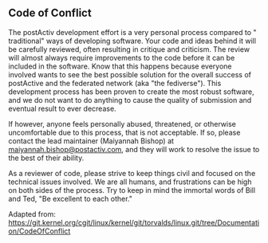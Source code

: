 Code of Conflict
----------------

The postActiv development effort is a very personal process compared to "
traditional" ways of developing software.  Your code and ideas behind it will
be carefully reviewed, often resulting in critique and criticism.  The review
will almost always require improvements to the code before it can be included
in the software.  Know that this happens because everyone involved wants to see
the best possible solution for the overall success of postActive and the
federated network (aka "the fediverse").  This development process has been
proven to create the most robust software, and we do not want to do anything to
cause the quality of submission and eventual result to ever decrease.

If however, anyone feels personally abused, threatened, or otherwise
uncomfortable due to this process, that is not acceptable.  If so, please
contact the lead maintainer (Maiyannah Bishop) at 
<maiyannah.bishop@postactiv.com>, and they will work to resolve the issue to the 
best of their ability.

As a reviewer of code, please strive to keep things civil and focused on the
technical issues involved.  We are all humans, and frustrations can be high on
both sides of the process.  Try to keep in mind the immortal words of Bill and
Ted, "Be excellent to each other."

Adapted from:
<https://git.kernel.org/cgit/linux/kernel/git/torvalds/linux.git/tree/Documentation/CodeOfConflict>